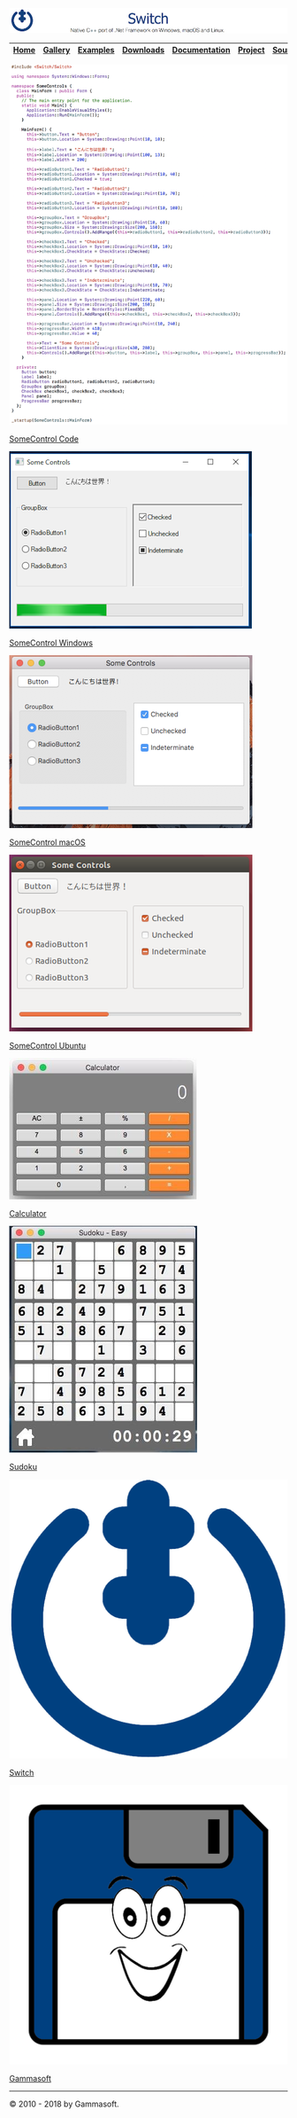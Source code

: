 ![Switch Header](Pictures/SwitchNativeC++port.png)

| [Home](Home.md) | [Gallery](Gallery.md) | [Examples](Examples.md) | [Downloads](Downloads.md) | [Documentation](Documentation.md) | [Project](https://sourceforge.net/projects/switchpro) | [Source](https://github.com/gammasoft71/switch) | [License](License.md) | [Gammasoft](https://gammasoft71.wixsite.com/gammasoft) |
|-----------------|-----------------------|-------------------------|-------------------------|-----------------------------------|-------------------------------------------------------|-------------------------------------------------|-----------------------|---------------------------------------------------------|

![GitHub Logo](Pictures/Gallery/SomeControlsSwitchCode.png)

[SomeControl Code](https://github.com/gammasoft71/Switch/tree/master/Examples/Forms/SomeControls)

![GitHub Logo](Pictures/Gallery/SomeControlsWindows.png)

[SomeControl Windows](https://github.com/gammasoft71/Switch/tree/master/Examples/Forms/SomeControls)

![GitHub Logo](Pictures/Gallery/SomeControlsMacOS.png)

[SomeControl macOS](https://github.com/gammasoft71/Switch/tree/master/Examples/Forms/SomeControls)

![GitHub Logo](Pictures/Gallery/SomeControlsUbuntu.png)

[SomeControl Ubuntu](https://github.com/gammasoft71/Switch/tree/master/Examples/Forms/SomeControls)

![GitHub Logo](Pictures/Gallery/Calculator.png)

[Calculator](https://github.com/gammasoft71/Switch/tree/Release-0.1.0/Examples/Forms/Calculator)

![GitHub Logo](Pictures/Gallery/Sudoku.png)

[Sudoku](https://github.com/gammasoft71/Switch/tree/Release-0.1.0/Examples/Forms/Sudoku)

![GitHub Logo](Pictures/Gallery/Switch.png)

[Switch](https://gammasoft71.wixsite.com/switch)

![GitHub Logo](Pictures/Gallery/GAMMASoft.png)

[Gammasoft](https://gammasoft71.wixsite.com/gammasoft)

______________________________________________________________________________________________

© 2010 - 2018 by Gammasoft.
